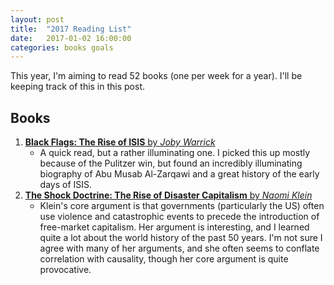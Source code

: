 ```yaml
---
layout: post
title:  "2017 Reading List"
date:   2017-01-02 16:00:00
categories: books goals
---
```


This year, I'm aiming to read 52 books (one per week for a year). I'll be keeping track of this in this post.

## Books

1) [**Black Flags: The Rise of ISIS** by *Joby Warrick*](https://www.amazon.com/Black-Flags-Rise-Joby-Warrick/dp/0804168938)
    * A quick read, but a rather illuminating one. I picked this up mostly because of the Pulitzer win, but found an incredibly illuminating biography of Abu Musab Al-Zarqawi and a great history of the early days of ISIS.
2) [**The Shock Doctrine: The Rise of Disaster Capitalism** by *Naomi Klein*](https://www.amazon.com/Shock-Doctrine-Rise-Disaster-Capitalism/dp/0312427999)
    * Klein's core argument is that governments (particularly the US) often use violence and catastrophic events to precede the introduction of free-market capitalism. Her argument is interesting, and I learned quite a lot about the world history of the past 50 years. I'm not sure I agree with many of her arguments, and she often seems to conflate correlation with causality, though her core argument is quite provocative.

[jekyll]:      http://jekyllrb.com
[jekyll-gh]:   https://github.com/jekyll/jekyll
[jekyll-help]: https://github.com/jekyll/jekyll-help
